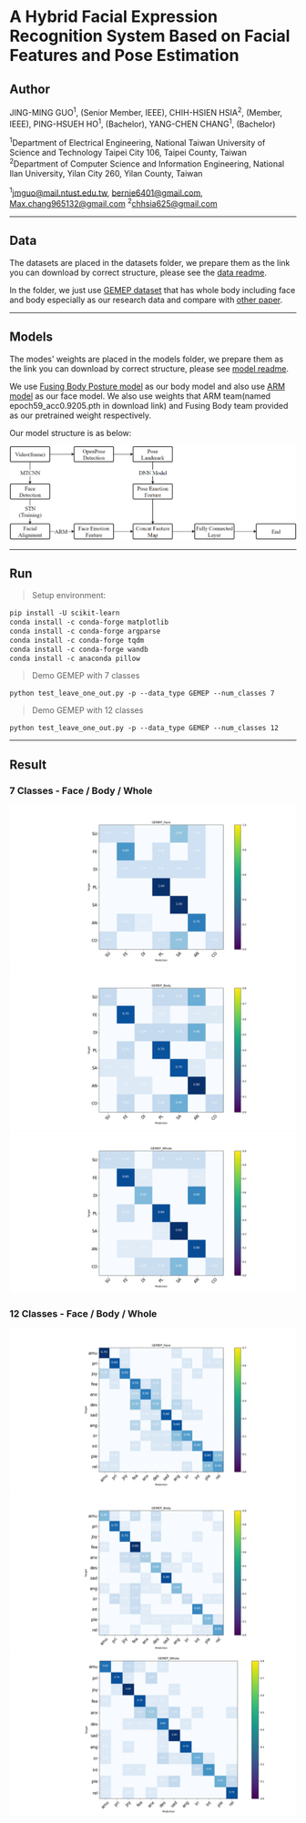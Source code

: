 # A Hybrid Facial Expression Recognition System Based on Facial Features and Pose Estimation

## Author
JING-MING GUO<sup>1</sup>, (Senior Member, IEEE), CHIH-HSIEN HSIA<sup>2</sup>,  (Member, IEEE), PING-HSUEH HO<sup>1</sup>, (Bachelor), YANG-CHEN CHANG<sup>1</sup>, (Bachelor)

<sup>1</sup>Department of Electrical Engineering, National Taiwan University of Science and Technology
Taipei City 106, Taipei County, Taiwan
<sup>2</sup>Department of Computer Science and Information Engineering, National Ilan University, Yilan City 260, Yilan County, Taiwan

<sup>1</sup>jmguo@mail.ntust.edu.tw, bernie6401@gmail.com, Max.chang965132@gmail.com
<sup>2</sup>chhsia625@gmail.com

***

## Data
The datasets are placed in the datasets folder, we prepare them as the link you can download by correct structure, please see the [data readme](datasets/README.txt).

In the folder, we just use [GEMEP dataset](https://www.unige.ch/cisa/gemep) that has whole body including face and body especially as our research data and compare with [other paper](https://ieeexplore.ieee.org/abstract/document/8769871).

***

## Models
The modes' weights are placed in the models folder, we prepare them as the link you can download by correct structure, please see [model readme](models/README.txt).

We use [Fusing Body Posture model](https://github.com/filby89/body-face-emotion-recognition) as our body model and also use [ARM model](https://github.com/JiaweiShiCV/Amend-Representation-Module) as our face model. We also use  weights that ARM team(named epoch59_acc0.9205.pth in download link) and Fusing Body team provided as our pretrained weight respectively.

Our model structure is as below:

<img src="./models/model_structure.png" alt="IMG1" style="zoom:75%;" />

***

## Run
> Setup environment:

```
pip install -U scikit-learn
conda install -c conda-forge matplotlib
conda install -c conda-forge argparse
conda install -c conda-forge tqdm
conda install -c conda-forge wandb
conda install -c anaconda pillow
```

> Demo GEMEP with 7 classes
```
python test_leave_one_out.py -p --data_type GEMEP --num_classes 7
```
> Demo GEMEP with 12 classes
```
python test_leave_one_out.py -p --data_type GEMEP --num_classes 12
```

***

## Result
### 7 Classes - Face / Body / Whole
<img src="./Confusion_matrix/GEMEP_Face7_acc0.66.png"/>
<img src="./Confusion_matrix/GEMEP_Body7_acc0.5833.png"/>
<img src="./Confusion_matrix/GEMEP_Whole7_acc0.6734.png"/>

### 12 Classes - Face / Body / Whole
<img src="./Confusion_matrix/GEMEP_Face12_acc0.5083.png"/>
<img src="./Confusion_matrix/GEMEP_Body12_acc0.525.png"/>
<img src="./Confusion_matrix/GEMEP_Whole12_acc0.6.png"/>